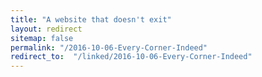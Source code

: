 ```yaml
---
title: "A website that doesn't exit"
layout: redirect
sitemap: false
permalink: "/2016-10-06-Every-Corner-Indeed"
redirect_to:  "/linked/2016-10-06-Every-Corner-Indeed"
---
```

